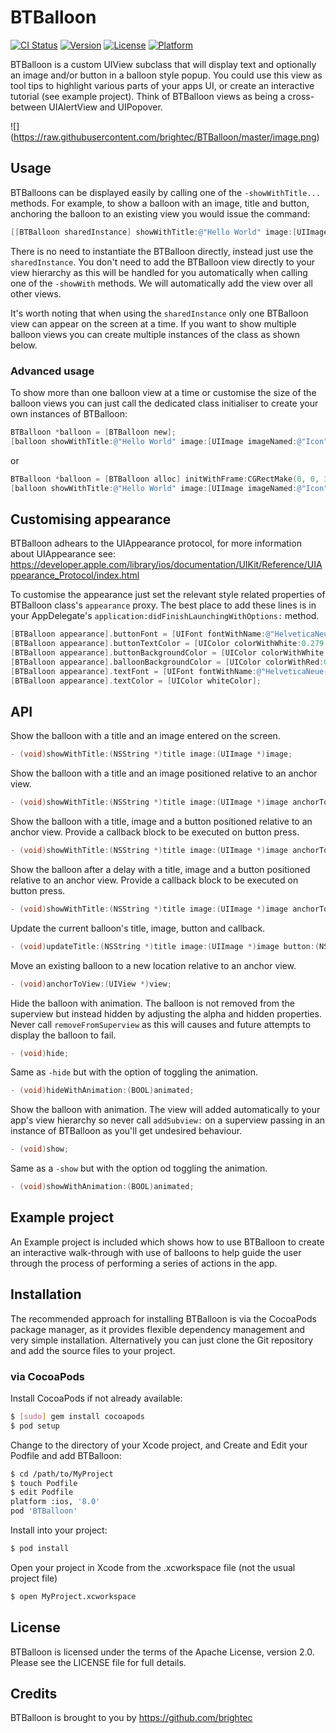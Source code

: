 # BTBalloon

[![CI Status](http://img.shields.io/travis/brightec/BTBalloon.svg?style=flat)](https://travis-ci.org/brightec/BTBalloon)
[![Version](https://img.shields.io/cocoapods/v/BTBalloon.svg?style=flat)](http://cocoapods.org/pods/BTBalloon)
[![License](https://img.shields.io/cocoapods/l/BTBalloon.svg?style=flat)](http://cocoapods.org/pods/BTBalloon)
[![Platform](https://img.shields.io/cocoapods/p/BTBalloon.svg?style=flat)](http://cocoapods.org/pods/BTBalloon)

BTBalloon is a custom UIView subclass that will display text and optionally an image and/or button in a balloon style popup. You could use this view as tool tips to highlight various parts of your apps UI, or create an interactive tutorial (see example project). Think of BTBalloon views as being a cross-between UIAlertView and UIPopover. 

![]
(https://raw.githubusercontent.com/brightec/BTBalloon/master/image.png)

## Usage
BTBalloons can be displayed easily by calling one of the `-showWithTitle...` methods. For example, to show a balloon with an image, title and button, anchoring the balloon to an existing view you would issue the command:

``` objective-c
[[BTBalloon sharedInstance] showWithTitle:@"Hello World" image:[UIImage imageNamed:@"Icon"] anchorToView:self.myExistingView];
```

There is no need to instantiate the BTBalloon directly, instead just use the `sharedInstance`. You don't need to add the BTBalloon view directly to your view hierarchy as this will be handled for you automatically when calling one of the 	`-showWith` methods. We will automatically add the view over all other views.

It's worth noting that when using the `sharedInstance` only one BTBalloon view can appear on the screen at a time. If you want to show multiple balloon views you can create multiple instances of the class as shown below.

### Advanced usage

To show more than one balloon view at a time or customise the size of the balloon views you can just call the dedicated class initialiser to create your own instances of BTBalloon:

``` objective-c
BTBalloon *balloon = [BTBalloon new];
[balloon showWithTitle:@"Hello World" image:[UIImage imageNamed:@"Icon"] anchorToView:self.myExistingView];
```

or 

``` objective-c
BTBalloon *balloon = [BTBalloon alloc] initWithFrame:CGRectMake(0, 0, 300, 200);
[balloon showWithTitle:@"Hello World" image:[UIImage imageNamed:@"Icon"] anchorToView:self.myExistingView];
```

## Customising appearance

BTBalloon adhears to the UIAppearance protocol, for more information about UIAppearance see: https://developer.apple.com/library/ios/documentation/UIKit/Reference/UIAppearance_Protocol/index.html

To customise the appearance just set the relevant style related properties of BTBalloon class's `appearance` proxy. The best place to add these lines is in your AppDelegate's `application:didFinishLaunchingWithOptions:` method.

``` objective-c
[BTBalloon appearance].buttonFont = [UIFont fontWithName:@"HelveticaNeue-Medium" size:18.0f];
[BTBalloon appearance].buttonTextColor = [UIColor colorWithWhite:0.279 alpha:1.000];
[BTBalloon appearance].buttonBackgroundColor = [UIColor colorWithWhite:0.922 alpha:1.000];
[BTBalloon appearance].balloonBackgroundColor = [UIColor colorWithRed:0.000 green:0.502 blue:1.000 alpha:0.950];
[BTBalloon appearance].textFont = [UIFont fontWithName:@"HelveticaNeue-Light" size:19.0f];
[BTBalloon appearance].textColor = [UIColor whiteColor];

```


## API

Show the balloon with a title and an image entered on the screen.

``` objective-c
- (void)showWithTitle:(NSString *)title image:(UIImage *)image;
```

Show the balloon with a title and an image positioned relative to an anchor view.

``` objective-c
- (void)showWithTitle:(NSString *)title image:(UIImage *)image anchorToView:(UIView *)view;
```

Show the balloon with a title, image and a button positioned relative to an anchor view. Provide a callback block to be executed on button press.
``` objective-c
- (void)showWithTitle:(NSString *)title image:(UIImage *)image anchorToView:(UIView *)view buttonTitle:(NSString *)buttonTitle buttonCallback:(void (^)(void))callbackBlock;
```

Show the balloon after a delay with a title, image and a button positioned relative to an anchor view. Provide a callback block to be executed on button press.

``` objective-c
- (void)showWithTitle:(NSString *)title image:(UIImage *)image anchorToView:(UIView *)view buttonTitle:(NSString *)buttonTitle buttonCallback:(void (^)(void))callbackBlock afterDelay:(NSTimeInterval)delay;
```

Update the current balloon's title, image, button and callback.

``` objective-c
- (void)updateTitle:(NSString *)title image:(UIImage *)image button:(NSString *)buttonTitle buttonCallback:(void (^)(void))callbackBlock;
```

Move an existing balloon to a new location relative to an anchor view.

``` objective-c
- (void)anchorToView:(UIView *)view;
```

Hide the balloon with animation. The balloon is not removed from the superview but instead hidden by adjusting the alpha and hidden properties. Never call `removeFromSuperview` as this will causes and future attempts to display the balloon to fail.

``` objective-c
- (void)hide;
```

Same as `-hide` but with the option of toggling the animation.

``` objective-c
- (void)hideWithAnimation:(BOOL)animated;
```

Show the balloon with animation. The view will added automatically to your app's view hierarchy so never call `addSubview:` on a superview passing in an instance of BTBalloon as you'll get undesired behaviour.

``` objective-c
- (void)show;
```

Same as a `-show` but with the option od toggling the animation.

``` objective-c
- (void)showWithAnimation:(BOOL)animated;
```

## Example project

An Example project is included which shows how to use BTBalloon to create an interactive walk-through with use of balloons to help guide the user through the process of performing a series of actions in the app.

## Installation

The recommended approach for installing BTBalloon is via the CocoaPods package manager, as it provides flexible dependency management and very simple installation. Alternatively you can just clone the Git repository and add the source files to your project.

### via CocoaPods

Install CocoaPods if not already available:

``` bash
$ [sudo] gem install cocoapods
$ pod setup
```

Change to the directory of your Xcode project, and Create and Edit your Podfile and add BTBalloon:

``` bash
$ cd /path/to/MyProject
$ touch Podfile
$ edit Podfile
platform :ios, '8.0'
pod 'BTBalloon'
```

Install into your project:

``` bash
$ pod install
```

Open your project in Xcode from the .xcworkspace file (not the usual project file)

``` bash
$ open MyProject.xcworkspace
```


## License

BTBalloon is licensed under the terms of the Apache License, version 2.0. Please see the LICENSE file for full details.

## Credits
BTBalloon is brought to you by https://github.com/brightec